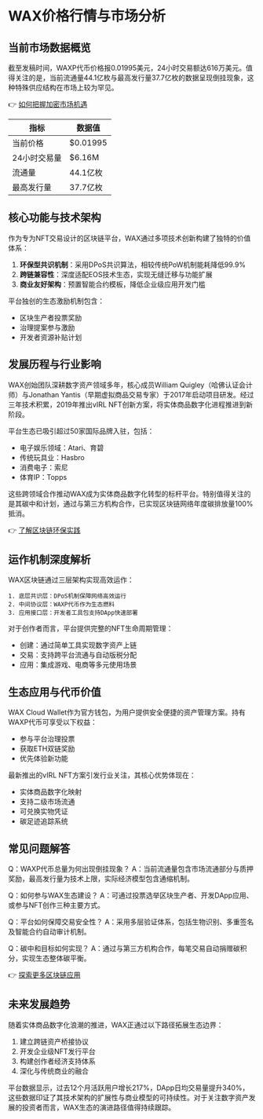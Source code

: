 # WAX价格行情与市场分析

## 当前市场数据概览
截至发稿时间，WAXP代币价格报0.01995美元，24小时交易额达616万美元。值得关注的是，当前流通量44.1亿枚与最高发行量37.7亿枚的数据呈现倒挂现象，这种特殊供应结构在市场上较为罕见。

👉 [如何把握加密市场机遇](https://bit.ly/okx_welcome)

| 指标          | 数据值         |
|---------------|--------------|
| 当前价格       | $0.01995     |
| 24小时交易量   | $6.16M       |
| 流通量         | 44.1亿枚     |
| 最高发行量     | 37.7亿枚     |

## 核心功能与技术架构
作为专为NFT交易设计的区块链平台，WAX通过多项技术创新构建了独特的价值体系：

1. **环保型共识机制**：采用DPoS共识算法，相较传统PoW机制能耗降低99.9%
2. **跨链兼容性**：深度适配EOS技术生态，实现无缝迁移与功能扩展
3. **商业友好架构**：预置智能合约模板，降低企业级应用开发门槛

平台独创的生态激励机制包含：
- 区块生产者投票奖励
- 治理提案参与激励
- 开发者资源补贴计划

## 发展历程与行业影响
WAX创始团队深耕数字资产领域多年，核心成员William Quigley（哈佛认证会计师）与Jonathan Yantis（早期虚拟商品交易专家）于2017年启动项目研发。经过三年技术积累，2019年推出vIRL NFT创新方案，将实体商品数字化进程推进到新阶段。

平台生态已吸引超过50家国际品牌入驻，包括：
- 电子娱乐领域：Atari、育碧
- 传统玩具业：Hasbro
- 消费电子：索尼
- 体育IP：Topps

这些跨领域合作推动WAX成为实体商品数字化转型的标杆平台。特别值得关注的是其碳中和计划，通过与第三方机构合作，已实现区块链网络年度碳排放量100%抵消。

👉 [了解区块链环保实践](https://bit.ly/okx_welcome)

## 运作机制深度解析
WAX区块链通过三层架构实现高效运作：
```
1. 底层共识层：DPoS机制保障网络高效运行
2. 中间协议层：WAXP代币作为生态燃料
3. 应用接口层：开发者工具包支持DApp快速部署
```

对于创作者而言，平台提供完整的NFT生命周期管理：
- 创建：通过简单工具实现数字资产上链
- 交易：支持跨平台流通与自动版税分配
- 应用：集成游戏、电商等多元使用场景

## 生态应用与代币价值
WAX Cloud Wallet作为官方钱包，为用户提供安全便捷的资产管理方案。持有WAXP代币可享受以下权益：
- 参与平台治理投票
- 获取ETH双链奖励
- 优先体验新功能

最新推出的vIRL NFT方案引发行业关注，其核心优势体现在：
- 实体商品数字化映射
- 支持二级市场流通
- 可兑换实物凭证
- 碳足迹追踪系统

## 常见问题解答

Q：WAXP代币总量为何出现倒挂现象？
A：当前流通量包含市场流通部分与质押奖励，最高发行量为技术上限，实际经济模型包含通缩机制。

Q：如何参与WAX生态建设？
A：可通过投票选举区块生产者、开发DApp应用、或参与NFT创作三种主要方式。

Q：平台如何保障交易安全性？
A：采用多层验证体系，包括生物识别、多重签名及智能合约自动审计机制。

Q：碳中和目标如何实现？
A：通过与第三方机构合作，每笔交易自动捐赠碳积分，实现生态整体碳平衡。

👉 [探索更多区块链应用](https://bit.ly/okx_welcome)

## 未来发展趋势
随着实体商品数字化浪潮的推进，WAX正通过以下路径拓展生态边界：
1. 建立跨链资产桥接协议
2. 开发企业级NFT发行平台
3. 构建创作者经济支持体系
4. 深化与传统商业的融合

平台数据显示，过去12个月活跃用户增长217%，DApp日均交易量提升340%，这些数据印证了其技术架构的扩展性与商业模型的可持续性。对于关注数字资产发展的投资者而言，WAX生态的演进路径值得持续跟踪。